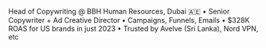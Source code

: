 Head of Copywriting @ BBH Human Resources, Dubai 🇦🇪 • Senior Copywriter + Ad Creative Director • Campaigns, Funnels, Emails • $328K ROAS for US brands in just 2023 • Trusted by Avelve (Sri Lanka), Nord VPN, etc
